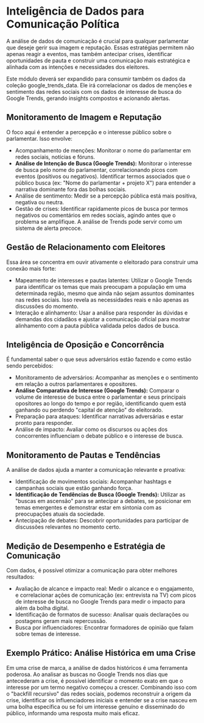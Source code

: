 # Inteligência de Dados para Comunicação Política

A análise de dados de comunicação é crucial para qualquer parlamentar que deseje gerir sua imagem e reputação. Essas estratégias permitem não apenas reagir a eventos, mas também antecipar crises, identificar oportunidades de pauta e construir uma comunicação mais estratégica e alinhada com as intenções e necessidades dos eleitores.

Este módulo deverá ser expandido para consumir também os dados da coleção google_trends_data. Ele irá correlacionar os dados de menções e sentimento das redes sociais com os dados de interesse de busca do Google Trends, gerando insights compostos e acionando alertas.

## Monitoramento de Imagem e Reputação

O foco aqui é entender a percepção e o interesse público sobre o parlamentar. Isso envolve:

*   Acompanhamento de menções: Monitorar o nome do parlamentar em redes sociais, notícias e fóruns.
*   **Análise de Intenção de Busca (Google Trends):** Monitorar o interesse de busca pelo nome do parlamentar, correlacionando picos com eventos (positivos ou negativos). Identificar termos associados que o público busca (ex: "Nome do parlamentar + projeto X") para entender a narrativa dominante fora das bolhas sociais.
*   Análise de sentimento: Medir se a percepção pública está mais positiva, negativa ou neutra.
*   Gestão de crises: Identificar rapidamente picos de busca por termos negativos ou comentários em redes sociais, agindo antes que o problema se amplifique. A análise de Trends pode servir como um sistema de alerta precoce.

## Gestão de Relacionamento com Eleitores

Essa área se concentra em ouvir ativamente o eleitorado para construir uma conexão mais forte:

*   Mapeamento de interesses e pautas latentes: Utilizar o Google Trends para identificar os temas que mais preocupam a população em uma determinada região, mesmo que ainda não sejam assuntos dominantes nas redes sociais. Isso revela as necessidades reais e não apenas as discussões do momento.
*   Interação e alinhamento: Usar a análise para responder às dúvidas e demandas dos cidadãos e ajustar a comunicação oficial para mostrar alinhamento com a pauta pública validada pelos dados de busca.

## Inteligência de Oposição e Concorrência

É fundamental saber o que seus adversários estão fazendo e como estão sendo percebidos:

*   Monitoramento de adversários: Acompanhar as menções e o sentimento em relação a outros parlamentares e opositores.
*   **Análise Comparativa de Interesse (Google Trends):** Comparar o volume de interesse de busca entre o parlamentar e seus principais opositores ao longo do tempo e por região, identificando quem está ganhando ou perdendo "capital de atenção" do eleitorado.
*   Preparação para ataques: Identificar narrativas adversárias e estar pronto para responder.
*   Análise de impacto: Avaliar como os discursos ou ações dos concorrentes influenciam o debate público e o interesse de busca.

## Monitoramento de Pautas e Tendências

A análise de dados ajuda a manter a comunicação relevante e proativa:

*   Identificação de movimentos sociais: Acompanhar hashtags e campanhas sociais que estão ganhando força.
*   **Identificação de Tendências de Busca (Google Trends):** Utilizar as "buscas em ascensão" para se antecipar a debates, se posicionar em temas emergentes e demonstrar estar em sintonia com as preocupações atuais da sociedade.
*   Antecipação de debates: Descobrir oportunidades para participar de discussões relevantes no momento certo.

## Medição de Desempenho e Estratégia de Comunicação
Com dados, é possível otimizar a comunicação para obter melhores resultados:

*   Avaliação de alcance e impacto real: Medir o alcance e o engajamento, e correlacionar ações de comunicação (ex: entrevista na TV) com picos de interesse de busca no Google Trends para medir o impacto para além da bolha digital.
*   Identificação de formatos de sucesso: Analisar quais declarações ou postagens geram mais repercussão.
*   Busca por influenciadores: Encontrar formadores de opinião que falam sobre temas de interesse.

## Exemplo Prático: Análise Histórica em uma Crise

Em uma crise de marca, a análise de dados históricos é uma ferramenta poderosa. Ao analisar as buscas no Google Trends nos dias que antecederam a crise, é possível identificar o momento exato em que o interesse por um termo negativo começou a crescer. Combinando isso com o "backfill recursivo" das redes sociais, podemos reconstruir a origem da crise, identificar os influenciadores iniciais e entender se a crise nasceu em uma bolha específica ou se foi um interesse genuíno e disseminado do público, informando uma resposta muito mais eficaz.